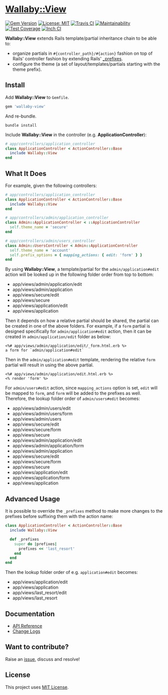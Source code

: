 # [Wallaby::View](https://github.com/wallaby-rails/wallaby-view)

[![Gem Version](https://badge.fury.io/rb/wallaby-view.svg)](https://badge.fury.io/rb/wallaby-view)
[![License: MIT](https://img.shields.io/badge/License-MIT-yellow.svg)](https://opensource.org/licenses/MIT)
[![Travis CI](https://travis-ci.com/wallaby-rails/wallaby-view.svg?branch=master)](https://travis-ci.com/wallaby-rails/wallaby-view)
[![Maintainability](https://api.codeclimate.com/v1/badges/d3e924dd70cc12562eab/maintainability)](https://codeclimate.com/github/wallaby-rails/wallaby-view/maintainability)
[![Test Coverage](https://api.codeclimate.com/v1/badges/d3e924dd70cc12562eab/test_coverage)](https://codeclimate.com/github/wallaby-rails/wallaby-view/test_coverage)
[![Inch CI](https://inch-ci.org/github/wallaby-rails/wallaby-view.svg?branch=master)](https://inch-ci.org/github/wallaby-rails/wallaby-view)

**Wallaby::View** extends Rails template/partial inheritance chain to be able to:

- organize partials in `#{controller_path}/#{action}` fashion on top of Rails' controller fashion by extending Rails' [\_prefixes](https://github.com/rails/rails/blob/master/actionview/lib/action_view/view_paths.rb#L90).
- configure the theme (a set of layout/templates/partials starting with the theme prefix).

## Install

Add **Wallaby::View** to `Gemfile`.

```ruby
gem 'wallaby-view'
```

And re-bundle.

```shell
bundle install
```

Include **Wallaby::View** in the controller (e.g. **ApplicationController**):

```ruby
# app/controllers/application_controller
class ApplicationController < ActionController::Base
  include Wallaby::View
end
```

## What It Does

For example, given the following controllers:

```ruby
# app/controllers/application_controller
class ApplicationController < ActionController::Base
  include Wallaby::View
end

# app/controllers/admin/application_controller
class Admin::ApplicationController < ::ApplicationController
  self.theme_name = 'secure'
end

# app/controllers/admin/users_controller
class Admin::UsersController < Admin::ApplicationController
  self.theme_name = 'account'
  self.prefix_options = { mapping_actions: { edit: 'form' } }
end
```

By using **Wallaby::View**, a template/partial for the `admin/application#edit` action will be looked up in the following folder order from top to bottom:

- app/views/admin/application/edit
- app/views/admin/application
- app/views/secure/edit
- app/views/secure
- app/views/application/edit
- app/views/application

Then it depends on how a relative partial should be shared, the partial can be created in one of the above folders.
For example, if a `form` partial is designed specifically for `admin/application#edit` action, then it can be created in `admin/application/edit` folder as below:

```erb
<%# app/views/admin/application/edit/_form.html.erb %>
a form for `admin/application#edit`
```

Then in the `admin/application#edit` template, rendering the relative `form` partial will result in using the above partial.

```erb
<%# app/views/admin/application/edit.html.erb %>
<% render 'form' %>
```

For `admin/users#edit` action, since `mapping_actions` option is set, `edit` will be mapped to `form`, and `form` will be added to the prefixes as well.
Therefore, the lookup folder order of `admin/users#edit` becomes:

- app/views/admin/users/edit
- app/views/admin/users/form
- app/views/admin/users
- app/views/secure/edit
- app/views/secure/form
- app/views/secure
- app/views/admin/application/edit
- app/views/admin/application/form
- app/views/admin/application
- app/views/secure/edit
- app/views/secure/form
- app/views/secure
- app/views/application/edit
- app/views/application/form
- app/views/application

## Advanced Usage

It is possible to override the `_prefixes` method to make more changes to the prefixes before suffixing them with the action name:

```ruby
class ApplicationController < ActionController::Base
  include Wallaby::View

  def _prefixes
    super do |prefixes|
      prefixes << 'last_resort'
    end
  end
end
```

Then the lookup folder order of e.g. `application#edit` becomes:

- app/views/application/edit
- app/views/application
- app/views/last_resort/edit
- app/views/last_resort

## Documentation

- [API Reference](https://www.rubydoc.info/gems/wallaby-view)
- [Change Logs](https://github.com/wallaby-rails/wallaby-view/blob/master/CHANGELOG.md)

## Want to contribute?

Raise an [issue](https://github.com/wallaby-rails/wallaby-view/issues/new), discuss and resolve!

## License

This project uses [MIT License](https://github.com/wallaby-rails/wallaby-view/blob/master/LICENSE).
